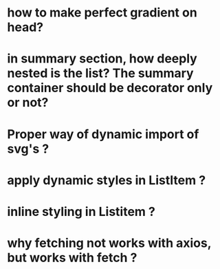 # how to make perfect gradient on head?

# in summary section, how deeply nested is the list? The summary container should be decorator only or not?

# Proper way of dynamic import of svg's ?

# apply dynamic styles in ListItem ?

# inline styling in Listitem ?

# why fetching not works with axios, but works with fetch ?
